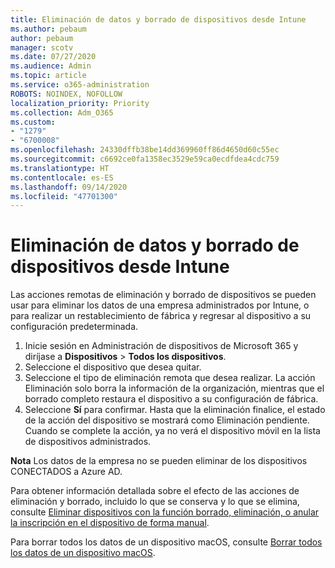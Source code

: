 ```yaml
---
title: Eliminación de datos y borrado de dispositivos desde Intune
ms.author: pebaum
author: pebaum
manager: scotv
ms.date: 07/27/2020
ms.audience: Admin
ms.topic: article
ms.service: o365-administration
ROBOTS: NOINDEX, NOFOLLOW
localization_priority: Priority
ms.collection: Adm_O365
ms.custom:
- "1279"
- "6700008"
ms.openlocfilehash: 24330dffb38be14dd369960ff86d4650d60c55ec
ms.sourcegitcommit: c6692ce0fa1358ec3529e59ca0ecdfdea4cdc759
ms.translationtype: HT
ms.contentlocale: es-ES
ms.lasthandoff: 09/14/2020
ms.locfileid: "47701300"
---
```

# <a name="removing-data-and-wiping-devices-from-intune"></a>Eliminación de datos y borrado de dispositivos desde Intune

Las acciones remotas de eliminación y borrado de dispositivos se pueden usar para eliminar los datos de una empresa administrados por Intune, o para realizar un restablecimiento de fábrica y regresar al dispositivo a su configuración predeterminada.

1. Inicie sesión en Administración de dispositivos de Microsoft 365 y diríjase a **Dispositivos** > **Todos los dispositivos**.
2. Seleccione el dispositivo que desea quitar.
3. Seleccione el tipo de eliminación remota que desea realizar. La acción Eliminación solo borra la información de la organización, mientras que el borrado completo restaura el dispositivo a su configuración de fábrica.
4. Seleccione **Sí** para confirmar. Hasta que la eliminación finalice, el estado de la acción del dispositivo se mostrará como Eliminación pendiente.</br>
    Cuando se complete la acción, ya no verá el dispositivo móvil en la lista de dispositivos administrados.

**Nota** Los datos de la empresa no se pueden eliminar de los dispositivos CONECTADOS a Azure AD.

Para obtener información detallada sobre el efecto de las acciones de eliminación y borrado, incluido lo que se conserva y lo que se elimina, consulte [Eliminar dispositivos con la función borrado, eliminación, o anular la inscripción en el dispositivo de forma manual](https://docs.microsoft.com/intune/devices-wipe).

Para borrar todos los datos de un dispositivo macOS, consulte [Borrar todos los datos de un dispositivo macOS](https://docs.microsoft.com/intune/device-erase).